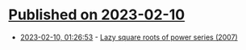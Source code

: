 # [Published on 2023-02-10](index.md)

* [2023-02-10, 01:26:53](https://news.ycombinator.com/item?id=34734412) - [Lazy square roots of power series (2007)](https://blog.plover.com/math/pow-sqrt.html)
